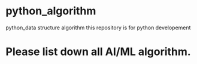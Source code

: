 # python_algorithm
python_data structure algorithm
this repository is for python developement

# Please list down all AI/ML algorithm.
